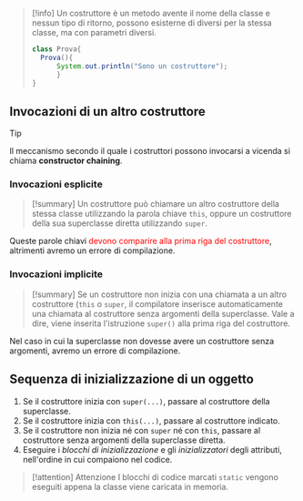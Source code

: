>[!info]
>Un costruttore è un metodo avente il nome della classe e nessun tipo di ritorno, possono esisterne di diversi per la stessa classe, ma con parametri diversi.
>```Java
>class Prova{
>	Prova(){
>		System.out.println("Sono un costruttore");
>		}
>}
>```

## Invocazioni di un altro costruttore
>[!tip] 
>Il meccanismo secondo il quale i costruttori possono invocarsi a vicenda si chiama **constructor chaining**.
### Invocazioni esplicite
>[!summary] 
Un costruttore può chiamare un altro costruttore della stessa classe utilizzando la parola chiave `this`, oppure un costruttore della sua superclasse diretta utilizzando `super`.

Queste parole chiavi <span style="color:#ff0000">devono comparire alla prima riga del costruttore</span>, altrimenti avremo un errore di compilazione.
### Invocazioni implicite
>[!summary] 
>Se un costruttore non inizia con una chiamata a un altro costruttore (`this` o `super`, il compilatore inserisce automaticamente una chiamata al costruttore senza argomenti della superclasse.
>Vale a dire, viene inserita l'istruzione `super()` alla prima riga del costruttore.

Nel caso in cui la superclasse non dovesse avere un costruttore senza argomenti, avremo un errore di compilazione.
## Sequenza di inizializzazione di un oggetto
1. Se il costruttore inizia con `super(...)`, passare al costruttore della superclasse.
1. Se il costruttore inizia con `this(...)`, passare al costruttore indicato.
1. Se il costruttore non inizia né con `super` né con `this`, passare al costruttore senza argomenti della superclasse diretta.
2. Eseguire i *blocchi di inizializzazione* e gli *inizializzatori* degli attributi, nell'ordine in cui compaiono nel codice.
>[!attention] Attenzione
>I blocchi di codice marcati `static` vengono eseguiti appena la classe viene caricata in memoria.
